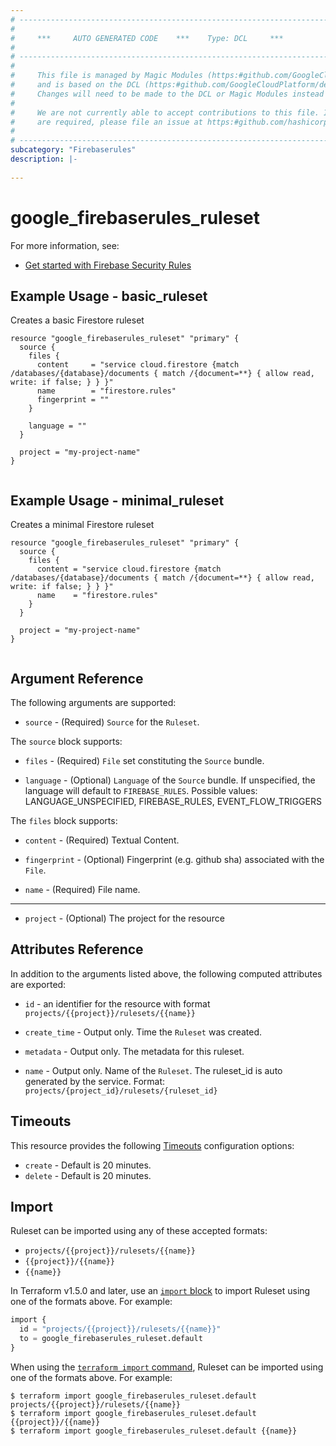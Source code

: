 ```yaml
---
# ----------------------------------------------------------------------------
#
#     ***     AUTO GENERATED CODE    ***    Type: DCL     ***
#
# ----------------------------------------------------------------------------
#
#     This file is managed by Magic Modules (https:#github.com/GoogleCloudPlatform/magic-modules)
#     and is based on the DCL (https:#github.com/GoogleCloudPlatform/declarative-resource-client-library).
#     Changes will need to be made to the DCL or Magic Modules instead of here.
#
#     We are not currently able to accept contributions to this file. If changes
#     are required, please file an issue at https:#github.com/hashicorp/terraform-provider-google/issues/new/choose
#
# ----------------------------------------------------------------------------
subcategory: "Firebaserules"
description: |-
  
---
```


# google_firebaserules_ruleset



For more information, see:
* [Get started with Firebase Security Rules](https://firebase.google.com/docs/rules/get-started)
## Example Usage - basic_ruleset
Creates a basic Firestore ruleset
```hcl
resource "google_firebaserules_ruleset" "primary" {
  source {
    files {
      content     = "service cloud.firestore {match /databases/{database}/documents { match /{document=**} { allow read, write: if false; } } }"
      name        = "firestore.rules"
      fingerprint = ""
    }

    language = ""
  }

  project = "my-project-name"
}


```
## Example Usage - minimal_ruleset
Creates a minimal Firestore ruleset
```hcl
resource "google_firebaserules_ruleset" "primary" {
  source {
    files {
      content = "service cloud.firestore {match /databases/{database}/documents { match /{document=**} { allow read, write: if false; } } }"
      name    = "firestore.rules"
    }
  }

  project = "my-project-name"
}


```

## Argument Reference

The following arguments are supported:

* `source` -
  (Required)
  `Source` for the `Ruleset`.
  


The `source` block supports:
    
* `files` -
  (Required)
  `File` set constituting the `Source` bundle.
    
* `language` -
  (Optional)
  `Language` of the `Source` bundle. If unspecified, the language will default to `FIREBASE_RULES`. Possible values: LANGUAGE_UNSPECIFIED, FIREBASE_RULES, EVENT_FLOW_TRIGGERS
    
The `files` block supports:
    
* `content` -
  (Required)
  Textual Content.
    
* `fingerprint` -
  (Optional)
  Fingerprint (e.g. github sha) associated with the `File`.
    
* `name` -
  (Required)
  File name.
    
- - -

* `project` -
  (Optional)
  The project for the resource
  


## Attributes Reference

In addition to the arguments listed above, the following computed attributes are exported:

* `id` - an identifier for the resource with format `projects/{{project}}/rulesets/{{name}}`

* `create_time` -
  Output only. Time the `Ruleset` was created.
  
* `metadata` -
  Output only. The metadata for this ruleset.
  
* `name` -
  Output only. Name of the `Ruleset`. The ruleset_id is auto generated by the service. Format: `projects/{project_id}/rulesets/{ruleset_id}`
  
## Timeouts

This resource provides the following
[Timeouts](https://developer.hashicorp.com/terraform/plugin/sdkv2/resources/retries-and-customizable-timeouts) configuration options:

- `create` - Default is 20 minutes.
- `delete` - Default is 20 minutes.

## Import

Ruleset can be imported using any of these accepted formats:
* `projects/{{project}}/rulesets/{{name}}`
* `{{project}}/{{name}}`
* `{{name}}`

In Terraform v1.5.0 and later, use an [`import` block](https://developer.hashicorp.com/terraform/language/import) to import Ruleset using one of the formats above. For example:


```tf
import {
  id = "projects/{{project}}/rulesets/{{name}}"
  to = google_firebaserules_ruleset.default
}
```

When using the [`terraform import` command](https://developer.hashicorp.com/terraform/cli/commands/import), Ruleset can be imported using one of the formats above. For example:

```
$ terraform import google_firebaserules_ruleset.default projects/{{project}}/rulesets/{{name}}
$ terraform import google_firebaserules_ruleset.default {{project}}/{{name}}
$ terraform import google_firebaserules_ruleset.default {{name}}
```



